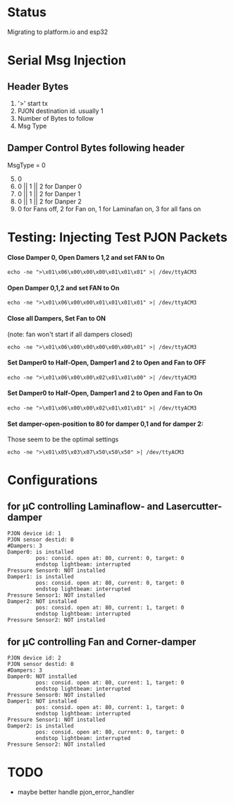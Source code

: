 Status
=======

Migrating to platform.io and esp32


Serial Msg Injection
====================

## Header Bytes

1. '>' start tx
2. PJON destination id. usually 1
3. Number of Bytes to follow
4. Msg Type

## Damper Control Bytes following header

MsgType = 0

5. 0
6. 0 || 1 || 2 for Danper 0
7. 0 || 1 || 2 for Danper 1
8. 0 || 1 || 2 for Danper 2
9. 0 for Fans off, 2 for Fan on, 1 for Laminafan on, 3 for all fans on

Testing: Injecting Test PJON Packets
====================================

#### Close Damper 0, Open Damers 1,2 and set FAN to On

    echo -ne ">\x01\x06\x00\x00\x00\x01\x01\x01" >| /dev/ttyACM3

#### Open Damper 0,1,2 and set FAN to On

    echo -ne ">\x01\x06\x00\x00\x01\x01\x01\x01" >| /dev/ttyACM3

#### Close all Dampers, Set Fan to ON
(note: fan won't start if all dampers closed)

    echo -ne ">\x01\x06\x00\x00\x00\x00\x00\x01" >| /dev/ttyACM3

#### Set Damper0 to Half-Open, Damper1 and 2 to Open and Fan to OFF

    echo -ne ">\x01\x06\x00\x00\x02\x01\x01\x00" >| /dev/ttyACM3

#### Set Damper0 to Half-Open, Damper1 and 2 to Open and Fan to On

    echo -ne ">\x01\x06\x00\x00\x02\x01\x01\x01" >| /dev/ttyACM3

#### Set damper-open-position to 80 for damper 0,1 and for damper 2:

Those seem to be the optimal settings

    echo -ne ">\x01\x05\x03\x07\x50\x50\x50" >| /dev/ttyACM3


Configurations
==============

for µC controlling Laminaflow- and Lasercutter-damper
-----------------------------------------------------

	PJON device id: 1
	PJON sensor destid: 0
	#Dampers: 3
	Damper0: is installed
	         pos: consid. open at: 80, current: 0, target: 0
	         endstop lightbeam: interrupted
	Pressure Sensor0: NOT installed
	Damper1: is installed
	         pos: consid. open at: 80, current: 0, target: 0
	         endstop lightbeam: interrupted
	Pressure Sensor1: NOT installed
	Damper2: NOT installed
	         pos: consid. open at: 80, current: 1, target: 0
	         endstop lightbeam: interrupted
	Pressure Sensor2: NOT installed


for µC controlling Fan and Corner-damper
-----------------------------------------------------

	PJON device id: 2
	PJON sensor destid: 0
	#Dampers: 3
	Damper0: NOT installed
	         pos: consid. open at: 80, current: 1, target: 0
	         endstop lightbeam: interrupted
	Pressure Sensor0: NOT installed
	Damper1: NOT installed
	         pos: consid. open at: 80, current: 1, target: 0
	         endstop lightbeam: interrupted
	Pressure Sensor1: NOT installed
	Damper2: is installed
	         pos: consid. open at: 80, current: 0, target: 0
	         endstop lightbeam: interrupted
	Pressure Sensor2: NOT installed


TODO
=====

- maybe better handle pjon_error_handler
